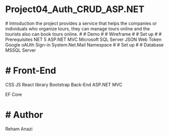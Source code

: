 # Project04_Auth_CRUD_ASP.NET

<div dir="" align="">
#  Introduction
the project provides a service that helps the companies or individuals who organize tours, they can manage tours online and the tourists also can book tours online. 
# # Demo
# # Wireframe
# # Set up
# # Prerequisites
NET 5
ASP.NET MVC
Microsoft SQL Server
JSON Web Token
Google oAUth Sign-in
System.Net.Mail Namespace
# # Set up
# # Database
MSSQL Server

# # Front-End
CSS
JS
React library 
Bootstrap
Back-End
ASP.NET MVC

EF Core
# # Author
Reham Anazi
 
</div>
